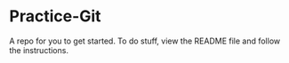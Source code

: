 # Practice-Git
A repo for you to get started. To do stuff, view the README file and follow the instructions.
